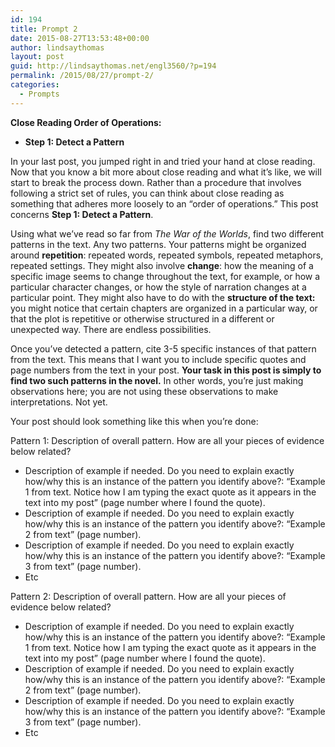 ```yaml
---
id: 194
title: Prompt 2
date: 2015-08-27T13:53:48+00:00
author: lindsaythomas
layout: post
guid: http://lindsaythomas.net/engl3560/?p=194
permalink: /2015/08/27/prompt-2/
categories:
  - Prompts
---
```

**Close Reading Order of Operations:**

  * **Step 1: Detect a Pattern**

In your last post, you jumped right in and tried your hand at close reading. Now that you know a bit more about close reading and what it’s like, we will start to break the process down. Rather than a procedure that involves following a strict set of rules, you can think about close reading as something that adheres more loosely to an “order of operations.” This post concerns **Step 1: Detect a Pattern**.

Using what we’ve read so far from _The War of the Worlds_, find two different patterns in the text. Any two patterns. Your patterns might be organized around **repetition**: repeated words, repeated symbols, repeated metaphors, repeated settings. They might also involve **change**: how the meaning of a specific image seems to change throughout the text, for example, or how a particular character changes, or how the style of narration changes at a particular point. They might also have to do with the **structure of the text:** you might notice that certain chapters are organized in a particular way, or that the plot is repetitive or otherwise structured in a different or unexpected way. There are endless possibilities.

Once you’ve detected a pattern, cite 3-5 specific instances of that pattern from the text. This means that I want you to include specific quotes and page numbers from the text in your post. **Your task in this post is simply to find two such patterns in the novel.** In other words, you’re just making observations here; you are not using these observations to make interpretations. Not yet.

Your post should look something like this when you’re done:

Pattern 1: Description of overall pattern. How are all your pieces of evidence below related?

  * Description of example if needed. Do you need to explain exactly how/why this is an instance of the pattern you identify above?: “Example 1 from text. Notice how I am typing the exact quote as it appears in the text into my post” (page number where I found the quote).
  * Description of example if needed. Do you need to explain exactly how/why this is an instance of the pattern you identify above?: “Example 2 from text” (page number).
  * Description of example if needed. Do you need to explain exactly how/why this is an instance of the pattern you identify above?: “Example 3 from text” (page number).
  * Etc

Pattern 2: Description of overall pattern. How are all your pieces of evidence below related?

  * Description of example if needed. Do you need to explain exactly how/why this is an instance of the pattern you identify above?: “Example 1 from text. Notice how I am typing the exact quote as it appears in the text into my post” (page number where I found the quote).
  * Description of example if needed. Do you need to explain exactly how/why this is an instance of the pattern you identify above?: “Example 2 from text” (page number).
  * Description of example if needed. Do you need to explain exactly how/why this is an instance of the pattern you identify above?: “Example 3 from text” (page number).
  * Etc